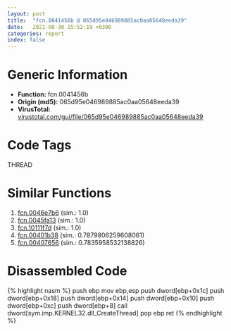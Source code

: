 ```yaml
---
layout: post
title:  "fcn.0041456b @ 065d95e046989885ac0aa05648eeda39"
date:   2021-08-30 15:52:19 +0300
categories: report
index: false
---
```


# Generic Information
- **Function:** fcn.0041456b
- **Origin (md5):** 065d95e046989885ac0aa05648eeda39
- **VirusTotal:** [virustotal.com/gui/file/065d95e046989885ac0aa05648eeda39][virustotal_ref]

# Code Tags
<span class="tag" id="THREAD">THREAD</span>


# Similar Functions

1. [fcn.0046e7b6][similar_1_ref] (sim.: 1.0)
2. [fcn.0045fa13][similar_2_ref] (sim.: 1.0)
3. [fcn.10111f7d][similar_3_ref] (sim.: 1.0)
4. [fcn.00401b38][similar_4_ref] (sim.: 0.7879806259608061)
5. [fcn.00407656][similar_5_ref] (sim.: 0.7835958532138826)


# Disassembled Code

{% highlight nasm %}
push ebp
mov ebp,esp
push dword[ebp+0x1c]
push dword[ebp+0x18]
push dword[ebp+0x14]
push dword[ebp+0x10]
push dword[ebp+0xc]
push dword[ebp+8]
call dword[sym.imp.KERNEL32.dll_CreateThread]
pop ebp
ret
{% endhighlight %}


[similar_1_ref]: /report/fcn.0046e7b6@27ac6b5c7fa1ad11790cdc733c25a701
[similar_2_ref]: /report/fcn.0045fa13@ba5ec83721de3ca10b3c9583f3b2c6a1
[similar_3_ref]: /report/fcn.10111f7d@a0ac129ff3ea4c0dfa9529c259a9502c
[similar_4_ref]: /report/fcn.00401b38@1123b7aa5760238fe93045e585b8234c
[similar_5_ref]: /report/fcn.00407656@b3771987fba16f4fba07d1109ec72c76
[virustotal_ref]: https://www.virustotal.com/gui/file/065d95e046989885ac0aa05648eeda39